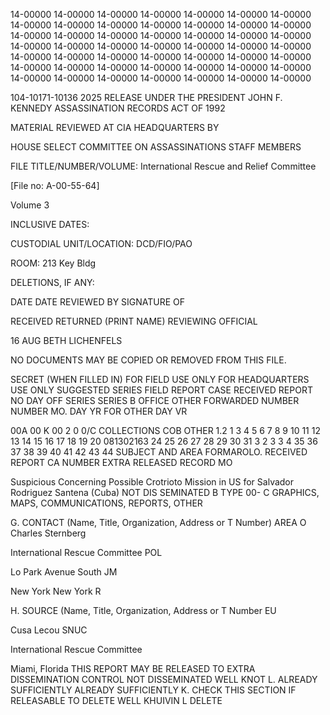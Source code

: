14-00000
14-00000
14-00000
14-00000
14-00000
14-00000
14-00000
14-00000
14-00000
14-00000
14-00000
14-00000
14-00000
14-00000
14-00000
14-00000
14-00000
14-00000
14-00000
14-00000
14-00000
14-00000
14-00000
14-00000
14-00000
14-00000
14-00000
14-00000
14-00000
14-00000
14-00000
14-00000
14-00000
14-00000
14-00000
14-00000
14-00000
14-00000
14-00000
14-00000
14-00000
14-00000
14-00000
14-00000
14-00000
14-00000
14-00000
14-00000
14-00000

104-10171-10136 2025 RELEASE UNDER THE PRESIDENT JOHN F. KENNEDY ASSASSINATION RECORDS ACT OF 1992

MATERIAL REVIEWED AT CIA HEADQUARTERS BY

HOUSE SELECT COMMITTEE ON ASSASSINATIONS STAFF MEMBERS

FILE TITLE/NUMBER/VOLUME: International Rescue and Relief Committee

[File no: A-00-55-64]

Volume 3

INCLUSIVE DATES:

CUSTODIAL UNIT/LOCATION: DCD/FIO/PAO

ROOM: 213 Key Bldg

DELETIONS, IF ANY:

DATE DATE REVIEWED BY SIGNATURE OF

RECEIVED RETURNED (PRINT NAME) REVIEWING OFFICIAL

16 AUG BETH LICHENFELS 

NO DOCUMENTS MAY BE COPIED OR REMOVED FROM THIS FILE.

SECRET (WHEN FILLED IN) FOR FIELD USE ONLY FOR HEADQUARTERS USE ONLY SUGGESTED SERIES FIELD REPORT CASE RECEIVED REPORT NO DAY OFF SERIES SERIES B OFFICE OTHER FORWARDED NUMBER NUMBER MO. DAY YR FOR OTHER DAY VR

00A 00 K 00 2 0 0/C COLLECTIONS COB OTHER 1.2 1 3 4 5 6 7 8 9 10 11 12 13 14 15 16 17 18 19 20 081302163 24 25 26 27 28 29 30 31 3 2 3 3 4 35 36 37 38 39 40 41 42 43 44 SUBJECT AND AREA FORMAROLO. RECEIVED REPORT CA NUMBER EXTRA RELEASED RECORD MO

Suspicious Concerning Possible Crotrioto Mission in US for Salvador Rodriguez Santena
(Cuba) NOT DIS SEMINATED B TYPE 00- C GRAPHICS, MAPS, COMMUNICATIONS, REPORTS, OTHER

G. CONTACT (Name, Title, Organization, Address or T Number) AREA O Charles Sternberg

International Rescue Committee POL

Lo Park Avenue South JM

New York New York R

H. SOURCE (Name, Title, Organization, Address or T Number EU

Cusa Lecou SNUC

International Rescue Committee

Miami, Florida THIS REPORT MAY BE RELEASED TO EXTRA DISSEMINATION CONTROL NOT DISSEMINATED WELL KNOT L. ALREADY SUFFICIENTLY
ALREADY SUFFICIENTLY K. CHECK THIS SECTION IF RELEASABLE TO DELETE WELL KHUIVIN L DELETE